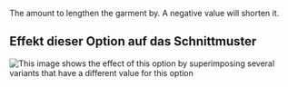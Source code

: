 The amount to lengthen the garment by. A negative value will shorten it.

## Effekt dieser Option auf das Schnittmuster

![This image shows the effect of this option by superimposing several variants that have a different value for this option](huey_lengthbonus_sample.svg "Effect of this option on the pattern")

